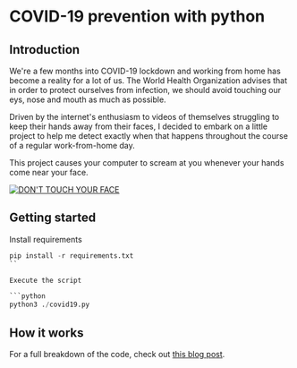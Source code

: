 # COVID-19 prevention with python

## Introduction

We're a few months into COVID-19 lockdown and working from home has become a reality for a lot of us. The World Health Organization advises that in order to protect ourselves from infection, we should avoid touching our eys, nose and mouth as much as possible.

Driven by the internet's enthusiasm to videos of themselves struggling to keep their hands away from their faces, I decided to embark on a little project to help me detect exactly when that happens throughout the course of a regular work-from-home day.

This project causes your computer to scream at you whenever your hands come near your face.

[![DON'T TOUCH YOUR FACE](https://img.youtube.com/vi/yu1LF2MJ1VE/0.jpg)](https://www.youtube.com/watch?v=yu1LF2MJ1VE)

## Getting started

Install requirements

```python
pip install -r requirements.txt
``

Execute the script

```python
python3 ./covid19.py
```

## How it works

For a full breakdown of the code, check out [this blog post](https://www.mullineaux.com.au/posts/2020/06/18/covid19-prevention-using-python/).
